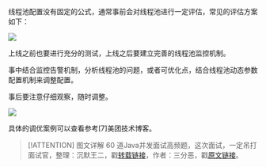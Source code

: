 线程池配置没有固定的公式，通常事前会对线程池进行一定评估，常见的评估方案如下：

![](https://cdn.jsdelivr.net/gh/itwanger/toBeBetterJavaer/images/thread/sanfene/thread-pool-tiaoyou-1.png)



上线之前也要进行充分的测试，上线之后要建立完善的线程池监控机制。

事中结合监控告警机制，分析线程池的问题，或者可优化点，结合线程池动态参数配置机制来调整配置。

事后要注意仔细观察，随时调整。

![](https://cdn.jsdelivr.net/gh/itwanger/toBeBetterJavaer/images/thread/sanfene/thread-pool-tiaoyou-2.png)



具体的调优案例可以查看参考[7]美团技术博客。


> [!ATTENTION]
>  图文详解 60 道Java并发面试高频题，这次面试，一定吊打面试官，整理：沉默王二，戳[转载链接](https://mp.weixin.qq.com/s/bImCIoYsH_JEzTkBx2lj4A)，作者：三分恶，戳[原文链接](https://mp.weixin.qq.com/s/1jhBZrAb7bnvkgN1TgAUpw)。

